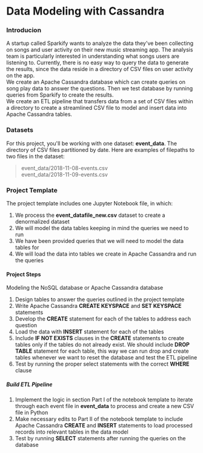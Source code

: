 # Data Modeling with Cassandra

### Introducion
A startup called Sparkify wants to analyze the data they've been collecting on songs and user activity on their new music streaming app. The analysis team 
is particularly interested in understanding what songs users are listening to. Currently, there is no easy way to query the data to generate the results, 
since the data reside in a directory of CSV files on user activity on the app.  
We create an Apache Cassandra database which can create queries on song play data to answer the questions. Then we test database by running queries from 
Sparkify to create the results.  
We create an ETL pipeline that transfers data from a set of CSV files within a directory to create a streamlined CSV file to model and insert data into 
Apache Cassandra tables.

### Datasets
For this project, you'll be working with one dataset: **event_data**. The directory of CSV files partitioned by date. Here are examples of filepaths to two files in the dataset:  

> event_data/2018-11-08-events.csv  
> event_data/2018-11-09-events.csv  

### Project Template

The project template includes one Jupyter Notebook file, in which:

1. We process the **event_datafile_new.csv** dataset to create a denormalized dataset  
2. We will model the data tables keeping in mind the queries we need to run  
3. We have been provided queries that we will need to model the data tables for  
4. We will load the data into tables we create in Apache Cassandra and run the queries  

#### Project Steps
Modeling the NoSQL database or Apache Cassandra database  
1. Design tables to answer the queries outlined in the project template  
2. Write Apache Cassandra **CREATE KEYSPACE** and **SET KEYSPACE** statements  
3. Develop the **CREATE** statement for each of the tables to address each question  
4. Load the data with **INSERT** statement for each of the tables  
5. Include **IF NOT EXISTS** clauses in the **CREATE** statements to create tables only if the tables do not already exist. We should include 
   **DROP TABLE** statement for each table, this way we can run drop and create tables whenever we want to reset the database and test the ETL pipeline  
6. Test by running the proper select statements with the correct **WHERE** clause  

##### Build ETL Pipeline
1. Implement the logic in section Part I of the notebook template to iterate through each event file in **event_data** to process and create a new CSV file in Python  
2. Make necessary edits to Part II of the notebook template to include Apache Cassandra **CREATE** and **INSERT** statements to load processed records into relevant tables in the data model  
3. Test by running **SELECT** statements after running the queries on the database  
